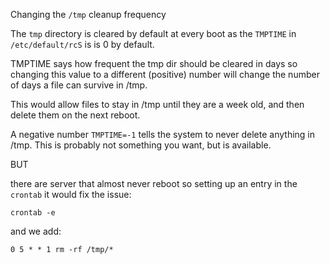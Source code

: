 Changing the `/tmp` cleanup frequency

The `tmp` directory is cleared by default at every boot as the `TMPTIME` in `/etc/default/rcS` is is 0 by default.

TMPTIME says how frequent the tmp dir should be cleared in days so changing this value to a different (positive) number will change the number of days a file can survive in /tmp.

This would allow files to stay in /tmp until they are a week old, and then delete them on the next reboot. 

A negative number `TMPTIME=-1` tells the system to never delete anything in /tmp.
This is probably not something you want, but is available.

BUT

there are server that almost never reboot so setting up an entry in the `crontab` it would fix the issue:

```
crontab -e
```
and we add:
```
0 5 * * 1 rm -rf /tmp/*
```

